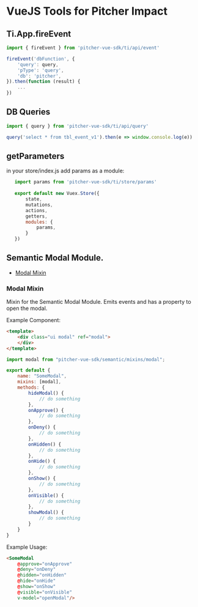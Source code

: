 # VueJS Tools for Pitcher Impact

## Ti.App.fireEvent

```javascript
import { fireEvent } from 'pitcher-vue-sdk/ti/api/event'

fireEvent('dbFunction', {
    'query': query,
    'pType': 'query',
    'db': 'pitcher',
}).then(function (result) {
    ...
})
```

## DB Queries
```javascript
import { query } from 'pitcher-vue-sdk/ti/api/query'

query('select * from tbl_event_v1').then(e => window.console.log(e))
```

## getParameters

in your store/index.js add params as a module:
 ```javascript   
    import params from 'pitcher-vue-sdk/ti/store/params'
    
    export default new Vuex.Store({
        state,
        mutations,
        actions,
        getters,
        modules: {
            params,
        }
    })
```

## Semantic Modal Module.
- [Modal Mixin](#modal-mixin)

### Modal Mixin
Mixin for the Semantic Modal Module. Emits events and has a property to open the modal.

Example Component:
```html
<template>
    <div class="ui modal" ref="modal">
    </div>
</template>
```

```javascript
import modal from "pitcher-vue-sdk/semantic/mixins/modal";

export default {
    name: "SomeModal",
    mixins: [modal],
    methods: {
        hideModal() {
            // do something
        },
        onApprove() {
            // do something
        },
        onDeny() {
            // do something
        },
        onHidden() {
            // do something
        },
        onHide() {
            // do something
        },
        onShow() {
            // do something
        },
        onVisible() {
            // do something
        },
        showModal() {
            // do something
        }
    }
}
```

Example Usage:
```html
<SomeModal
    @approve="onApprove"
    @deny="onDeny"
    @hidden="onHidden"
    @hide="onHide"
    @show="onShow"
    @visible="onVisible"
    v-model="openModal"/>
```
